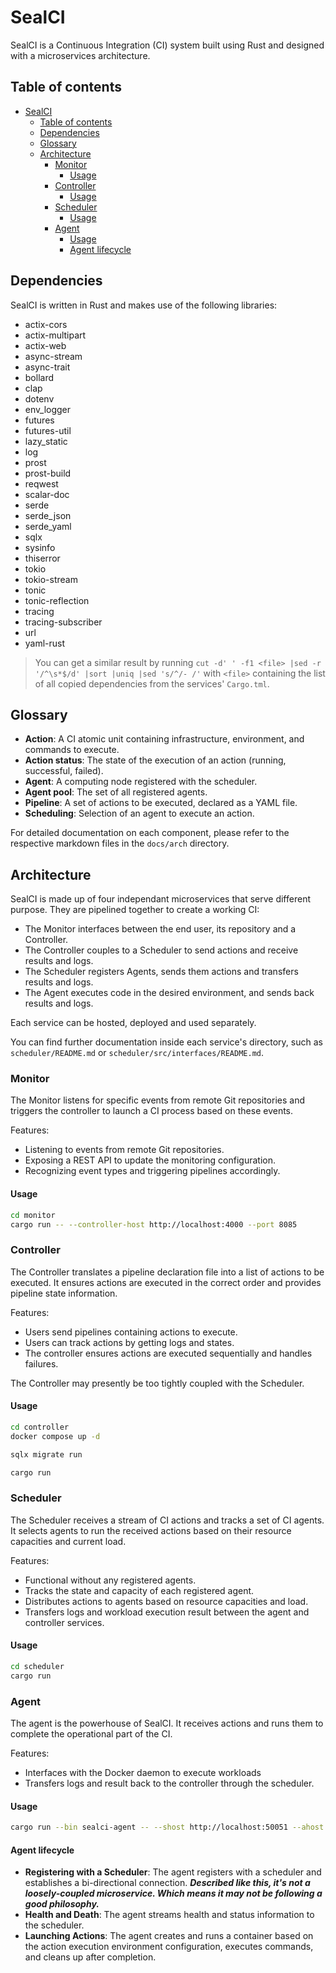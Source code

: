 # SealCI

SealCI is a Continuous Integration (CI) system built using Rust and designed with a microservices architecture.

## Table of contents

- [SealCI](#sealci)
  - [Table of contents](#table-of-contents)
  - [Dependencies](#dependencies)
  - [Glossary](#glossary)
  - [Architecture](#architecture)
    - [Monitor](#monitor)
      - [Usage](#usage)
    - [Controller](#controller)
      - [Usage](#usage-1)
    - [Scheduler](#scheduler)
      - [Usage](#usage-2)
    - [Agent](#agent)
      - [Usage](#usage-3)
      - [Agent lifecycle](#agent-lifecycle)

## Dependencies

SealCI is written in Rust and makes use of the following libraries:

- actix-cors
- actix-multipart
- actix-web
- async-stream
- async-trait
- bollard
- clap
- dotenv
- env_logger
- futures
- futures-util
- lazy_static
- log
- prost
- prost-build
- reqwest
- scalar-doc
- serde
- serde_json
- serde_yaml
- sqlx
- sysinfo
- thiserror
- tokio
- tokio-stream
- tonic
- tonic-reflection
- tracing
- tracing-subscriber
- url
- yaml-rust

> You can get a similar result by running `cut -d' ' -f1 <file> |sed -r '/^\s*$/d' |sort |uniq |sed 's/^/- /'` with `<file>` containing the list of all copied dependencies from the services' `Cargo.tml`.

## Glossary

- **Action**: A CI atomic unit containing infrastructure, environment, and commands to execute.
- **Action status**: The state of the execution of an action (running, successful, failed).
- **Agent**: A computing node registered with the scheduler.
- **Agent pool**: The set of all registered agents.
- **Pipeline**: A set of actions to be executed, declared as a YAML file.
- **Scheduling**: Selection of an agent to execute an action.

For detailed documentation on each component, please refer to the respective markdown files in the `docs/arch` directory.

## Architecture

SealCI is made up of four independant microservices that serve different purpose.
They are pipelined together to create a working CI:

- The Monitor interfaces between the end user, its repository and a Controller.
- The Controller couples to a Scheduler to send actions and receive results and logs.
- The Scheduler registers Agents, sends them actions and transfers results and logs.
- The Agent executes code in the desired environment, and sends back results and logs.

Each service can be hosted, deployed and used separately.

You can find further documentation inside each service's directory, such as `scheduler/README.md` or `scheduler/src/interfaces/README.md`.

### Monitor

The Monitor listens for specific events from remote Git repositories and triggers the controller to launch a CI process based on these events.

Features:

- Listening to events from remote Git repositories.
- Exposing a REST API to update the monitoring configuration.
- Recognizing event types and triggering pipelines accordingly.

#### Usage

```bash
cd monitor
cargo run -- --controller-host http://localhost:4000 --port 8085
```

### Controller

The Controller translates a pipeline declaration file into a list of actions to be executed. It ensures actions are executed in the correct order and provides pipeline state information.

Features:

- Users send pipelines containing actions to execute.
- Users can track actions by getting logs and states.
- The controller ensures actions are executed sequentially and handles failures.

The Controller may presently be too tightly coupled with the Scheduler.

#### Usage

```bash
cd controller
docker compose up -d

sqlx migrate run

cargo run
```

### Scheduler

The Scheduler receives a stream of CI actions and tracks a set of CI agents. It selects agents to run the received actions based on their resource capacities and current load.

Features:

- Functional without any registered agents.
- Tracks the state and capacity of each registered agent.
- Distributes actions to agents based on resource capacities and load.
- Transfers logs and workload execution result between the agent and controller services.

#### Usage

```bash
cd scheduler
cargo run
```

### Agent

The agent is the powerhouse of SealCI. It receives actions and runs them to complete the operational part of the CI.

Features:

- Interfaces with the Docker daemon to execute workloads
- Transfers logs and result back to the controller through the scheduler.

#### Usage

```bash
cargo run --bin sealci-agent -- --shost http://localhost:50051 --ahost http://localhost --port 9001
```

#### Agent lifecycle

- **Registering with a Scheduler**: The agent registers with a scheduler and establishes a bi-directional connection. ***Described like this, it's not a loosely-coupled microservice. Which means it may not be following a good philosophy.***
- **Health and Death**: The agent streams health and status information to the scheduler.
- **Launching Actions**: The agent creates and runs a container based on the action execution environment configuration, executes commands, and cleans up after completion.
